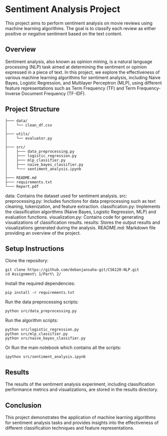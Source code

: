 # Sentiment Analysis Project
This project aims to perform sentiment analysis on movie reviews using machine learning algorithms. The goal is to classify each review as either positive or negative sentiment based on the text content.

## Overview
Sentiment analysis, also known as opinion mining, is a natural language processing (NLP) task aimed at determining the sentiment or opinion expressed in a piece of text. In this project, we explore the effectiveness of various machine learning algorithms for sentiment analysis, including Naive Bayes, Logistic Regression, and Multilayer Perceptron (MLP), using different feature representations such as Term Frequency (TF) and Term Frequency-Inverse Document Frequency (TF-IDF).

## Project Structure

    ├─── data/
    │    └── clean_df.csv
    │    
    ├─── utils/
    │    └── evaluator.py
    │    
    ├─── src/
    │    ├─── data_preprocessing.py
    │    ├─── logistic_regression.py
    │    ├─── mlp_classifier.py
    │    ├─── naive_bayes_classifier.py
    │    └─── sentiment_analysis.ipynb
    │
    ├─── README.md
    ├─── requirements.txt
    └─── Report.pdf

data: Contains the dataset used for sentiment analysis.
src:
preprocessing.py: Includes functions for data preprocessing such as text cleaning, tokenization, and feature extraction.
classification.py: Implements the classification algorithms (Naive Bayes, Logistic Regression, MLP) and evaluation functions.
visualization.py: Contains code for generating visualizations of classification results.
results: Stores the output results and visualizations generated during the analysis.
README.md: Markdown file providing an overview of the project.



## Setup Instructions
Clone the repository:

    git clone https://github.com/debanjansaha-git/CS6120-NLP.git
    cd Assignment\ 1/Part\ 2/
    
Install the required dependencies:

    pip install -r requirements.txt

Run the data preprocessing scripts:

    python src/data_preprocessing.py

Run the algorithm scripts:

    python src/logistic_regression.py
    python src/mlp_classifier.py
    python src/naive_bayes_classifier.py

Or Run the main notebook which contains all the scripts:

    ipython src/sentiment_analysis.ipynb


## Results
The results of the sentiment analysis experiment, including classification performance metrics and visualizations, are stored in the results directory.

## Conclusion
This project demonstrates the application of machine learning algorithms for sentiment analysis tasks and provides insights into the effectiveness of different classification techniques and feature representations.
